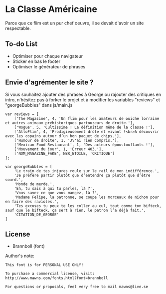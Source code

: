 La Classe Américaine
====================

Parce que ce flim est un pur chef oeuvre, il se devait d'avoir un site respectable.

To-do List
----------

* Optimiser pour chaque navigateur
* Sticker en bas le footer
* Optimiser le générateur de phrases

Envie d'agrémenter le site ?
----------------------------

Si vous souhaitez ajouter des phrases à George ou rajouter des critiques en intro, n'hésitez pas à forker le projet et à modifier les variables "reviews" et "georgeBubbles" dans js/main.js

```
var reviews = [
    ['The Magazine', 4, 'Un flim pour les amateurs de ouiche lorraine et autres animaux préhistoriques partouzeurs de droite.'],
    ['Wogue', 5, 'Cultissime ! La définition même de la classe !'],
    ['AlloFlim', 4, 'Prodigieusement drôle et vivant !<br>A découvrir avec les copains autour d’un bon paquet de chips.'],
    ['Humour de droite', 1, 'J\'ai rien compris.'],
    ['Mexican Food Restaurant', 1, 'Des acteurs époustouflants !'],
    ['Mouvement du jour', 1, 'Erreur 403.'],
    ['NOM_MAGAZINE_FAKE', NBR_ETOILE, 'CRITIQUE']
];
```

```
var georgeBubbles = [
    'Le train de tes injures roule sur le rail de mon indifférence.',
    'Je préfère partir plutôt que d’entendre ça plutôt que d’être sourd.',
    'Monde de merde.',
    'Eh, tu sais à qui tu parles, là ?',
    'Vous savez ce que vous mangez, là ?',
    'Madame Felipe, la patronne, se coupe les morceaux de nichon pour en faire des ravioles.',
    'Tes excuses tu peux te les coller au cul, tout comme ton bifteck, sauf que le bifteck, ça sert à rien, le patron l’a déjà fait.',
    'CITATION_DE_GEORGE'
]
```

License
-------

* Brannboll (font)

Author's note: 

```
This font is for PERSONAL USE ONLY!

To purchase a commercial license, visit:
http://www.mawns.com/fonts.html?font=brannboll

For questions or proposals, feel very free to mail mawns@live.se 
```